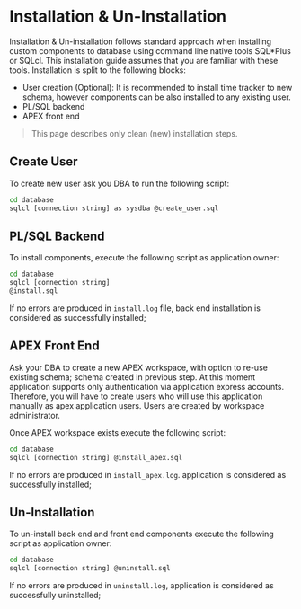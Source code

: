 # Installation & Un-Installation

Installation & Un-installation follows standard approach when installing custom components to database using command line native tools SQL*Plus or SQLcl. This installation guide assumes that you are familiar with these tools. Installation is split to the following blocks:

- User creation (Optional): It is recommended to install time tracker to new schema, however components can be also installed to any existing user.
- PL/SQL backend
- APEX front end

> This page describes only clean (new) installation steps.

## Create User

To create new user ask you DBA to run the following script:

```bash
cd database
sqlcl [connection string] as sysdba @create_user.sql
```

## PL/SQL Backend

To install components, execute the following script as application owner:

```bash
cd database
sqlcl [connection string]
@install.sql
```

If no errors are produced in ```install.log``` file, back end installation is considered as successfully installed;

## APEX Front End

Ask your DBA to create a new APEX workspace, with option to re-use existing schema; schema created in previous step. At this moment application supports only authentication via application express accounts. Therefore, you will have to create users who will use this application manually as apex application users. Users are created by workspace administrator.

Once APEX workspace exists execute the following script:

```bash
cd database
sqlcl [connection string] @install_apex.sql
```

If no errors are produced in ```install_apex.log```. application is considered as successfully installed;

## Un-Installation

To un-install back end and front end components execute the following script as application owner:

```bash
cd database
sqlcl [connection string] @uninstall.sql
```

If no errors are produced in ```uninstall.log```, application is considered as successfully uninstalled;
